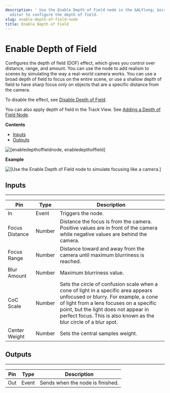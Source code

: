```yaml
---
description: ' Use the Enable Depth of Field node in the &ALYlong; &script-canvas;
  editor to configure the depth of field. '
slug: enable-depth-of-field-node
title: Enable Depth of Field
---
```

# Enable Depth of Field<a name="enable-depth-of-field-node"></a>

Configures the depth of field \(DOF\) effect, which gives you control over distance, range, and amount\. You can use the node to add realism to scenes by simulating the way a real\-world camera works\. You can use a broad depth of field to focus on the entire scene, or use a shallow depth of field to have sharp focus only on objects that are a specific distance from the camera\.

To disable the effect, see [Disable Depth of Field](disable-depth-of-field-node.md)\.

You can also apply depth of field in the Track View\. See [Adding a Depth of Field Node](cinematics-track-view-nodes-dof.md)\.

**Contents**
+ [Inputs](#enable-depth-of-field-note-input)
+ [Outputs](#enable-depth-of-field-node-output)

![\[enabledepthoffieldnode, enabledepthoffield\]](/images/userguide/scripting/script-canvas/scriptcanvasnodes/script-canvas-enable-depth-of-field-node.png)

**Example**  

![\[Use the Enable Depth of Field node to simulate focusing like a camera.\]](/images/userguide/scripting/script-canvas/scriptcanvasnodes/enable-depth-of-field-node-example.png)

## Inputs<a name="enable-depth-of-field-note-input"></a>


****  

| Pin | Type | Description | 
| --- | --- | --- | 
| In | Event |  Triggers the node\.  | 
| Focus Distance | Number |  Distance the focus is from the camera\. Positive values are in front of the camera while negative values are behind the camera\.  | 
|  Focus Range  | Number |  Distance toward and away from the camera until maximum blurriness is reached\.  | 
| Blur Amount | Number | Maximum blurriness value\. | 
| CoC Scale | Number |  Sets the circle of confusion scale when a cone of light in a specific area appears unfocused or blurry\. For example, a cone of light from a lens focuses on a specific point, but the light does not appear in perfect focus\.   This is also known as the blur circle of a blur spot\.  | 
| Center Weight | Number | Sets the central samples weight\. | 

## Outputs<a name="enable-depth-of-field-node-output"></a>


****  

| Pin | Type | Description | 
| --- | --- | --- | 
| Out | Event | Sends when the node is finished\. | 